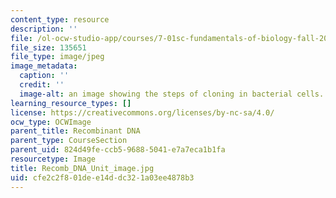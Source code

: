 ```yaml
---
content_type: resource
description: ''
file: /ol-ocw-studio-app/courses/7-01sc-fundamentals-of-biology-fall-2011/cfe2c2f801dee14ddc321a03ee4878b3_Recomb_DNA_Unit_image.jpg
file_size: 135651
file_type: image/jpeg
image_metadata:
  caption: ''
  credit: ''
  image-alt: an image showing the steps of cloning in bacterial cells.
learning_resource_types: []
license: https://creativecommons.org/licenses/by-nc-sa/4.0/
ocw_type: OCWImage
parent_title: Recombinant DNA
parent_type: CourseSection
parent_uid: 824d49fe-ccb5-9688-5041-e7a7eca1b1fa
resourcetype: Image
title: Recomb_DNA_Unit_image.jpg
uid: cfe2c2f8-01de-e14d-dc32-1a03ee4878b3
---
```

